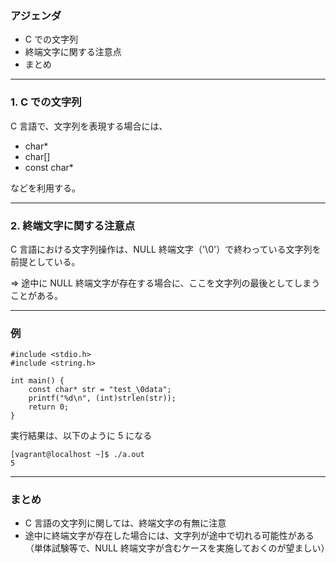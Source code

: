 ### アジェンダ
- C での文字列
- 終端文字に関する注意点
- まとめ

---

### 1. C での文字列
C 言語で、文字列を表現する場合には、

- char*
- char[]
- const char*

などを利用する。

---

### 2. 終端文字に関する注意点
C 言語における文字列操作は、NULL 終端文字（'\0'）で終わっている文字列を前提としている。

=> 途中に NULL 終端文字が存在する場合に、ここを文字列の最後としてしまうことがある。

---

### 例

```
#include <stdio.h>
#include <string.h>

int main() {
    const char* str = "test_\0data";
    printf("%d\n", (int)strlen(str));
    return 0;
}
```

実行結果は、以下のように 5 になる
```
[vagrant@localhost ~]$ ./a.out 
5
```

---

### まとめ
- C 言語の文字列に関しては、終端文字の有無に注意
- 途中に終端文字が存在した場合には、文字列が途中で切れる可能性がある  
  （単体試験等で、NULL 終端文字が含むケースを実施しておくのが望ましい）